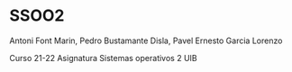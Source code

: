 # SSOO2
Antoni Font Marin, Pedro Bustamante Disla, Pavel Ernesto Garcia Lorenzo


Curso 21-22 Asignatura Sistemas operativos 2 UIB
